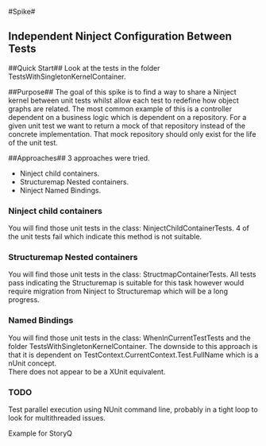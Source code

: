 ﻿#Spike#
## Independent Ninject Configuration Between Tests ##

##Quick Start##
Look at the tests in the folder TestsWithSingletonKernelContainer.


##Purpose##
The goal of this spike is to find a way to share a Ninject kernel between unit tests whilst allow each test to redefine how object graphs are related.
The most common example of this is a controller dependent on a business logic which is dependent on a repository.
For a given unit test we want to return a mock of that repository instead of the concrete implementation.
That mock repository should only exist for the life of the unit test.

##Approaches##
3 approaches were tried.
* Ninject child containers.
* Structuremap Nested containers.
* Ninject Named Bindings.


### Ninject child containers ###
You will find those unit tests in the class: NinjectChildContainerTests.
4 of the unit tests fail which indicate this method is not suitable.

### Structuremap Nested containers ###
You will find those unit tests in the class: StructmapContainerTests.
All tests pass indicating the Structuremap is suitable for this task however would require migration from Ninject to Structuremap which will be a long progress.

### Named Bindings  ###
You will find those unit tests in the class: WhenInCurrentTestTests and the folder TestsWithSingletonKernelContainer.
The downside to this approach is that it is dependent on TestContext.CurrentContext.Test.FullName which is a nUnit concept.  
There does not appear to be a XUnit equivalent.

### TODO ###
Test parallel execution using NUnit command line, probably in a tight loop to look for multithreaded issues.

Example for StoryQ



